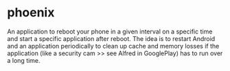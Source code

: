 # phoenix
An application to reboot your phone in a given interval on a specific time and start a specific application after reboot.
The idea is to restart Android and an application periodically to clean up cache and memory losses if the application (like a security cam >> see Alfred in GooglePlay) has to run over a long time.

